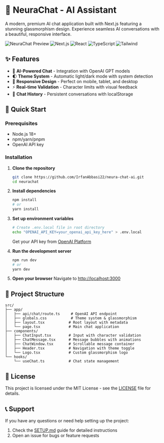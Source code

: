 # 🧠 NeuraChat - AI Assistant

A modern, premium AI chat application built with Next.js featuring a stunning glassmorphism design. Experience seamless AI conversations with a beautiful, responsive interface.

![NeuraChat Preview](https://img.shields.io/badge/Status-Live-brightgreen) ![Next.js](https://img.shields.io/badge/Next.js-15-black) ![React](https://img.shields.io/badge/React-18-blue) ![TypeScript](https://img.shields.io/badge/TypeScript-Ready-blue) ![Tailwind](https://img.shields.io/badge/Tailwind-v4-38bdf8)

## ✨ Features

- 🤖 **AI-Powered Chat** - Integration with OpenAI GPT models
- 🌓 **Theme System** - Automatic light/dark mode with system detection
- 📱 **Responsive Design** - Perfect on mobile, tablet, and desktop
- ⚡ **Real-time Validation** - Character limits with visual feedback
- 💾 **Chat History** - Persistent conversations with localStorage


## 🚀 Quick Start

### Prerequisites
- Node.js 18+ 
- npm/yarn/pnpm
- OpenAI API key

### Installation

1. **Clone the repository**
   ```bash
   git clone https://github.com/IrfanAbbasi22/neura-chat-ai.git
   cd neurachat
   ```

2. **Install dependencies**
   ```bash
   npm install
   # or
   yarn install
   ```

3. **Set up environment variables**
   ```bash
   # Create .env.local file in root directory
   echo "OPENAI_API_KEY=your_openai_api_key_here" > .env.local
   ```
   
   Get your API key from [OpenAI Platform](https://platform.openai.com/api-keys)

4. **Run the development server**
   ```bash
   npm run dev
   # or
   yarn dev
   ```

5. **Open your browser**
   Navigate to [http://localhost:3000](http://localhost:3000)

## 🔧 Project Structure

```
src/
├── app/
│   ├── api/chat/route.ts     # OpenAI API endpoint
│   ├── globals.css           # Theme system & glassmorphism
│   ├── layout.tsx           # Root layout with metadata
│   └── page.tsx             # Main chat application
├── components/
│   ├── ChatInput.tsx        # Input with character validation
│   ├── ChatMessage.tsx      # Message bubbles with animations
│   ├── ChatWindow.tsx       # Scrollable message container
│   ├── Header.tsx           # Navigation with theme toggle
│   └── Logo.tsx             # Custom glassmorphism logo
└── hooks/
    └── useChat.ts           # Chat state management
```

## 📄 License

This project is licensed under the MIT License - see the [LICENSE](LICENSE) file for details.

## 📞 Support

If you have any questions or need help setting up the project:

1. Check the [SETUP.md](SETUP.md) guide for detailed instructions
2. Open an issue for bugs or feature requests